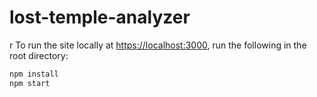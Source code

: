 # lost-temple-analyzer
r
To run the site locally at <https://localhost:3000>, run the following in the root directory:

```sh
npm install
npm start
```

